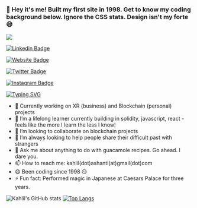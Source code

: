 ### 👋 Hey it's me! Built my first site in 1998. Get to know my coding background below. Ignore the CSS stats. Design isn't my forte 😅 

![](https://cdn.hackernoon.com/images/ckxz-5-f-75-v-00-z-00-as-638-qw-6-ofc.jpg)

[![Linkedin Badge](https://img.shields.io/badge/-LinkedIn-0e76a8?style=flat-square&logo-Linkedin&logoColor-white)](https://linkedin.com/in/kahlilashanti)

[![Website Badge](https://img.shields.io/badge/Website-3b5998?style=flat-square&logo=google-chrome&logoColor-white)](https://kahlilashanti.com)

[![Twitter Badge](https://img.shields.io/badge/-Twitter-00acee?style=flat-square&logo=Twitter&logoColor-white)](https://twitter.com/kahlilashanti)

[![Instagram Badge](https://img.shields.io/badge/-Instagrame4405f?style=flat-square&logo=Instagram&logoColor-white)](https://instagram.com/kahlil.ashanti)


[![Typing SVG](https://readme-typing-svg.herokuapp.com?color=%2336BCF7&lines=Coder%2C+Actor+and+Love-To-Learner)](https://git.io/typing-svg)


- 🔭 Currently working on XR (business) and Blockchain (personal) projects
- 🌱 I’m a lifelong learner currently building in solidity, javascript, react - feels like the more I learn the less I know!
- 👯 I’m looking to collaborate on blockchain projects
- 🤔 I’m always looking to help people share their difficult past with strangers
- 💬 Ask me about anything to do with guacamole recipes. Go ahead. I dare you.
- 📫 How to reach me: kahlil(dot)ashanti(at)gmail(dot)com
- 😄 Been coding since 1998 😏
- ⚡ Fun fact: Performed magic in Japanese at Caesars Palace for three years.

<!-- [![Kahlil's GitHub stats](https://github-readme-stats.vercel.app/api?username=kahlilashanti)](https://github.com/kahlilashanti/github-readme-stats) -->
![Kahlil's GitHub stats](https://github-readme-stats.vercel.app/api?username=kahlilashanti&show_icons=true&theme=radical)
[![Top Langs](https://github-readme-stats.vercel.app/api/top-langs/?username=kahlilashanti&layout=compact)](https://github.com/kahlilashanti/github-readme-stats)


